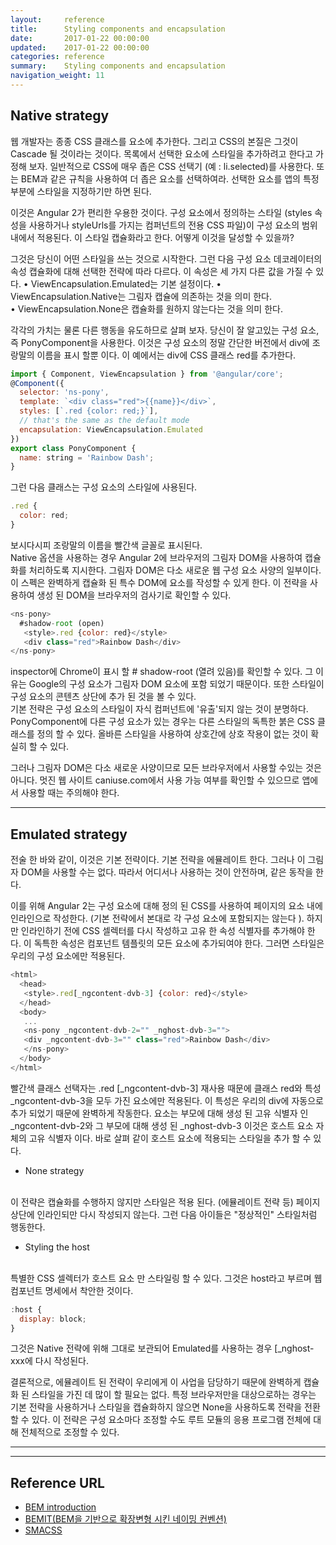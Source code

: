 ```yaml
---
layout:     reference
title:      Styling components and encapsulation
date:       2017-01-22 00:00:00
updated:    2017-01-22 00:00:00
categories: reference
summary:    Styling components and encapsulation
navigation_weight: 11
---
```



## Native strategy

웹 개발자는 종종 CSS 클래스를 요소에 추가한다. 그리고 CSS의 본질은 그것이 Cascade 될 것이라는 것이다. 
목록에서 선택한 요소에 스타일을 추가하려고 한다고 가정해 보자. 일반적으로 CSS에 매우 좁은 CSS 선택기 (예 : li.selected)를 사용한다. 
또는 BEM과 같은 규칙을 사용하여 더 좁은 요소를 선택하여라. 선택한 요소를 앱의 특정 부분에 스타일을 지정하기만 하면 된다.<br/>

이것은 Angular 2가 편리한 우용한 것이다. 
구성 요소에서 정의하는 스타일 (styles 속성을 사용하거나 styleUrls를 가지는 컴퍼넌트의 전용 CSS 파일)이 구성 요소의 범위 내에서 적용된다. 
이 스타일 캡슐화라고 한다. 어떻게 이것을 달성할 수 있을까?<br/>

그것은 당신이 어떤 스타일을 쓰는 것으로 시작한다. 그런 다음 구성 요소 데코레이터의 속성 캡슐화에 대해 선택한 전략에 따라 다르다. 이 속성은 세 가지 다른 값을 가질 수 있다.
• ViewEncapsulation.Emulated는 기본 설정이다.
• ViewEncapsulation.Native는 그림자 캡슐에 의존하는 것을 의미 한다.  
• ViewEncapsulation.None은 캡슐화를 원하지 않는다는 것을 의미 한다.

각각의 가치는 물론 다른 행동을 유도하므로 살펴 보자. 당신이 잘 알고있는 구성 요소, 즉 PonyComponent을 사용한다. 
이것은 구성 요소의 정말 간단한 버전에서 div에 조랑말의 이름을 표시 할뿐 이다. 이 예에서는 div에 CSS 클래스 red를 추가한다.

```javascript
import { Component, ViewEncapsulation } from '@angular/core';
@Component({
  selector: 'ns-pony',
  template: `<div class="red">{{name}}</div>`,
  styles: [`.red {color: red;}`],
  // that's the same as the default mode
  encapsulation: ViewEncapsulation.Emulated
})
export class PonyComponent {
  name: string = 'Rainbow Dash';
}
```

그런 다음 클래스는 구성 요소의 스타일에 사용된다. 

```javascript
.red {
  color: red;
}
```

보시다시피 조랑말의 이름을 빨간색 글꼴로 표시된다. <br/>
Native 옵션을 사용하는 경우 Angular 2에 브라우저의 그림자 DOM을 사용하여 캡슐화를 처리하도록 지시한다. 그림자 DOM은 다소 새로운 웹 구성 요소 사양의 일부이다.
이 스펙은 완벽하게 캡슐화 된 특수 DOM에 요소를 작성할 수 있게 한다. 이 전략을 사용하여 생성 된 DOM을 브라우저의 검사기로 확인할 수 있다. 

```javascript
<ns-pony>
  #shadow-root (open)
   <style>.red {color: red}</style>
   <div class="red">Rainbow Dash</div>
</ns-pony>
```

inspector에 Chrome이 표시 할 # shadow-root (열려 있음)를 확인할 수 있다. 
그 이유는 Google의 구성 요소가 그림자 DOM 요소에 포함 되었기 때문이다. 또한 스타일이 구성 요소의 콘텐츠 상단에 추가 된 것을 볼 수 있다.<br/>
기본 전략은 구성 요소의 스타일이 자식 컴퍼넌트에 '유출'되지 않는 것이 분명하다. PonyComponent에 다른 구성 요소가 있는 경우는 다른 스타일의 독특한 붉은 CSS 클래스를 정의 할 수 있다.
올바른 스타일을 사용하여 상호간에 상호 작용이 없는 것이 확실히 할 수 있다. 

그러나 그림자 DOM은 다소 새로운 사양이므로 모든 브라우저에서 사용할 수있는 것은 아니다. 
멋진 웹 사이트 caniuse.com에서 사용 가능 여부를 확인할 수 있으므로 앱에서 사용할 때는 주의해야 한다.

**************************************************************************************************

## Emulated strategy

전술 한 바와 같이, 이것은 기본 전략이다. 
기본 전략을 에뮬레이트 한다. 그러나 이 그림자 DOM을 사용할 수는 없다. 따라서 어디서나 사용하는 것이 안전하며, 같은 동작을 한다.<br/>

이를 위해 Angular 2는 구성 요소에 대해 정의 된 CSS를 사용하여 페이지의 <head> 요소 내에 인라인으로 작성한다. 
(기본 전략에서 본대로 각 구성 요소에 포함되지는 않는다 ). 
하지만 인라인하기 전에 CSS 셀렉터를 다시 작성하고 고유 한 속성 식별자를 추가해야 한다. 이 독특한 속성은 컴포넌트 템플릿의 모든 요소에 추가되여야 한다. 
그러면 스타일은 우리의 구성 요소에만 적용된다.

```javascript
<html>
  <head>
   <style>.red[_ngcontent-dvb-3] {color: red}</style>
  </head>
  <body>
   ...
   <ns-pony _ngcontent-dvb-2="" _nghost-dvb-3="">
   <div _ngcontent-dvb-3="" class="red">Rainbow Dash</div>
   </ns-pony>
  </body>
</html>
```

빨간색 클래스 선택자는 .red [_ngcontent-dvb-3] 재사용 때문에 클래스 red와 특성 _ngcontent-dvb-3을 모두 가진 요소에만 적용된다.
이 특성은 우리의 div에 자동으로 추가 되었기 때문에 완벽하게 작동한다. 
<ns-pony> 요소는 부모에 대해 생성 된 고유 식별자 인 _ngcontent-dvb-2와 그 부모에 대해 생성 된 _nghost-dvb-3 이것은 호스트 요소 자체의 고유 식별자 이다. 
바로 살펴 같이 호스트 요소에 적용되는 스타일을 추가 할 수 있다.

- None strategy <br/><br/>

이 전략은 캡슐화를 수행하지 않지만 스타일은 적용 된다. (에뮬레이트 전략 등) 페이지 상단에 인라인되만 다시 작성되지 않는다. 그런 다음 아이들은 "정상적인" 스타일처럼 행동한다.<br/>

- Styling the host <br/><br/>

특별한 CSS 셀렉터가 호스트 요소 만 스타일링 할 수 있다. 그것은 host라고 부르며 웹 컴포넌트 명세에서 착안한 것이다.

```javascript
:host {
  display: block;
}
```

그것은 Native 전략에 위해 그대로 보관되어 Emulated를 사용하는 경우 [_nghost-xxx에 다시 작성된다.<br/>

결론적으로, 에뮬레이트 된 전략이 우리에게 이 사업을 담당하기 때문에 완벽하게 캡슐화 된 스타일을 가진 데 많이 할 필요는 없다. 
특정 브라우저만을 대상으로하는 경우는 기본 전략을 사용하거나 스타일을 캡슐화하지 않으면 None을 사용하도록 전략을 전환 할 수 있다. 
이 전략은 구성 요소마다 조정할 수도 루트 모듈의 응용 프로그램 전체에 대해 전체적으로 조정할 수 있다.


**************************************************************************************************


**************************************************************************************************


## Reference URL
- [BEM introduction](http://getbem.com/introduction/)
- [BEMIT(BEM을 기반으로 확장변형 시킨 네이밍 컨벤션)](http://csswizardry.com/2015/08/bemit-taking-the-bem-naming-convention-a-step-further/)
- [SMACSS](https://smacss.com/)